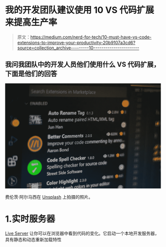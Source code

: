 # 我的开发团队建议使用 10 VS 代码扩展来提高生产率

> 原文：<https://medium.com/nerd-for-tech/10-must-have-vs-code-extensions-to-improve-your-productivity-20b9107a3cd6?source=collection_archive---------10----------------------->

## 我问我团队中的开发人员他们使用什么 VS 代码扩展，下面是他们的回答

![](img/4ceed740086ebb081a4b17a87a409328.png)

费伦茨·阿尔马西在 [Unsplash](https://unsplash.com/s/photos/vscode?utm_source=unsplash&utm_medium=referral&utm_content=creditCopyText) 上拍摄的照片。

# 1.实时服务器

[Live Server](https://marketplace.visualstudio.com/items?itemName=ritwickdey.LiveServer) 让你可以在浏览器中看到代码的变化。它启动一个本地开发服务器，具有静态和动态重新加载特性